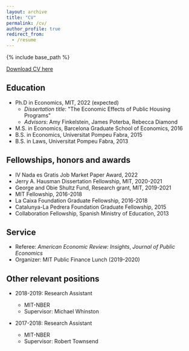 ```yaml
---
layout: archive
title: "CV"
permalink: /cv/
author_profile: true
redirect_from:
  - /resume
---
```


{% include base_path %}

[Download CV here](/files/20220707_Blanco_CV.pdf)

Education
------
* Ph.D in Economics, MIT, 2022 (expected)
  * *Dissertation title*: &quot;The Economic Effects of Public Housing Programs&quot;
  * *Advisors*: Amy Finkelstein, James Poterba, Rebecca Diamond
* M.S. in Economics, Barcelona Graduate School of Economics, 2016
* B.S. in Economics, Universitat Pompeu Fabra, 2015
* B.S. in Laws, Universitat Pompeu Fabra, 2013

Fellowships, honors and awards
------
* IV Nada es Gratis Job Market Paper Award, 2022 
* Jerry A. Hausman Dissertation Fellowship, MIT, 2020-2021
* George and Obie Shultz Fund, Research grant, MIT, 2019-2021
* MIT Fellowship, 2016-2018
* La Caixa Foundation Graduate Fellowship, 2016-2018
* Catalunya-La Pedrera Foundation Graduate Fellowship, 2015
* Collaboration Fellowship, Spanish Ministry of Education, 2013

Service
------
* Referee: *American Economic Review: Insights*, *Journal of Public Economics*
* Organizer: MIT Public Finance Lunch (2019-2020)

<!---  
Teaching
------
  <ul>{% for post in site.teaching %}
    {% include archive-single-cv.html %}
  {% endfor %}</ul>
--->  

Other relevant positions
------
* 2018-2019: Research Assistant
  * MIT-NBER
  * Supervisor: Michael Whinston

* 2017-2018: Research Assistant
  * MIT-NBER
  * Supervisor: Robert Townsend
  
